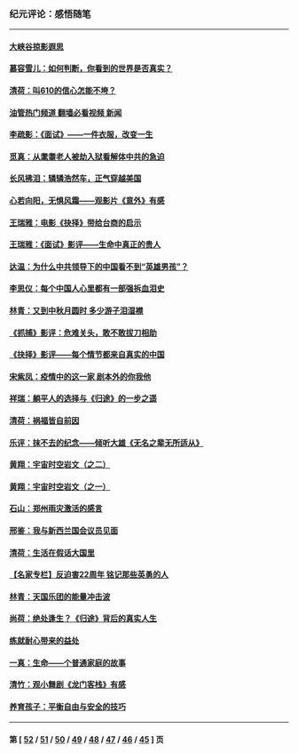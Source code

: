 ### 纪元评论：感悟随笔
---
#### [大峡谷掠影遐思](../../pages/nsc1035/n13354743.md?11110330) 
#### [慕容雪儿：如何判断，你看到的世界是否真实？](../../pages/nsc1035/n13332569.md?11110330) 
#### [清荷：叫610的信心怎能不垮？](../../pages/nsc1035/n13304848.md?11110330) 
#### [油管热门频道 翻墙必看视频 新闻](ok?11110330)
#### [李疏影：《面试》——一件衣服，改变一生](../../pages/nsc1035/n13292494.md?11110330) 
#### [觅真：从耄耋老人被劫入狱看解体中共的急迫](../../pages/nsc1035/n13284545.md?11110330) 
#### [长风拂泪：辚辚浩然车，正气穿越美国](../../pages/nsc1035/n13284280.md?11110330) 
#### [心若向阳，无惧风霜——观影片《意外》有感](../../pages/nsc1035/n13275318.md?11110330) 
#### [王瑞雅：电影《抉择》带给台商的启示](../../pages/nsc1035/n13274064.md?11110330) 
#### [王瑞雅：《面试》影评——生命中真正的贵人](../../pages/nsc1035/n13260528.md?11110330) 
#### [达温：为什么中共领导下的中国看不到“英雄男孩”？](../../pages/nsc1035/n13257099.md?11110330) 
#### [李思仪：每个中国人心里都有一部强拆血泪史](../../pages/nsc1035/n13249632.md?11110330) 
#### [林青：又到中秋月圆时 多少游子泪湿襟](../../pages/nsc1035/n13245916.md?11110330) 
#### [《抓捕》影评：危难关头，敢不敢拔刀相助](../../pages/nsc1035/n13244251.md?11110330) 
#### [《抉择》影评——每个情节都来自真实的中国](../../pages/nsc1035/n13242564.md?11110330) 
#### [宋紫凤：疫情中的这一家 剧本外的你我他](../../pages/nsc1035/n13242358.md?11110330) 
#### [祥瑞：躺平人的选择与《归途》的一步之遥](../../pages/nsc1035/n13213201.md?11110330) 
#### [清荷：祸福皆自前因](../../pages/nsc1035/n13213177.md?11110330) 
#### [乐评：抹不去的纪念——倾听大雄《无名之辈无所适从》](../../pages/nsc1035/n13163359.md?11110330) 
#### [黄翔：宇宙时空岩文（之二）](../../pages/nsc1035/n13141116.md?11110330) 
#### [黄翔：宇宙时空岩文（之一）](../../pages/nsc1035/n13140355.md?11110330) 
#### [石山：郑州雨灾激活的感言](../../pages/nsc1035/n13135372.md?11110330) 
#### [邢鉴：我与新西兰国会议员见面](../../pages/nsc1035/n13111626.md?11110330) 
#### [清荷：生活在假话大国里](../../pages/nsc1035/n13103916.md?11110330) 
#### [【名家专栏】反迫害22周年 铭记那些英勇的人](../../pages/nsc1035/n13102771.md?11110330) 
#### [林青：天国乐团的能量冲击波](../../pages/nsc1035/n13099634.md?11110330) 
#### [尚荷：绝处逢生？《归途》背后的真实人生](../../pages/nsc1035/n13099470.md?11110330) 
#### [练就耐心带来的益处](../../pages/nsc1035/n13081876.md?11110330) 
#### [一真：生命——个普通家庭的故事](../../pages/nsc1035/n13075782.md?11110330) 
#### [清竹：观小舞剧《龙门客栈》有感](../../pages/nsc1035/n13069850.md?11110330) 
#### [养育孩子：平衡自由与安全的技巧](../../pages/nsc1035/n13054510.md?11110330) 

---
#### 第 [ [52](./52.md?11110330) / [51](./51.md?11110330) / [50](./50.md?11110330) / [49](./49.md?11110330) / [48](./48.md?11110330) / [47](./47.md?11110330) / [46](./46.md?11110330) / [45](./45.md?11110330) ] 页
